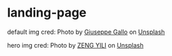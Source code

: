 # landing-page

default img cred:
Photo by <a href="https://unsplash.com/@bhangy?utm_content=creditCopyText&utm_medium=referral&utm_source=unsplash">Giuseppe Gallo</a> on <a href="https://unsplash.com/photos/text-ts9juN87Qig?utm_content=creditCopyText&utm_medium=referral&utm_source=unsplash">Unsplash</a>

hero img cred: 
Photo by <a href="https://unsplash.com/@zengyili?utm_content=creditCopyText&utm_medium=referral&utm_source=unsplash">ZENG YILI</a> on <a href="https://unsplash.com/photos/a-black-and-white-photo-of-a-street-sign-in-front-of-a-building-CKVxwmrTOQo?utm_content=creditCopyText&utm_medium=referral&utm_source=unsplash">Unsplash</a>

